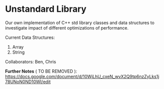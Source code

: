 # Unstandard Library

Our own implementation of C++ std library classes and data structures to investigate impact of different optimizations of performance.

Current Data Structures:
1. Array
2. String

Collaborators: Ben, Chris

**Further Notes** ( TO BE REMOVED ): https://docs.google.com/document/d/10WjLhU_cxeN_wvX2Q9tp6nzZyLks1j78UNoN0ND10WI/edit
